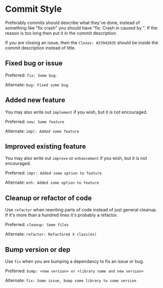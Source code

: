 # Commit Style

Preferably commits should describe what they've done, instead of something like "fix crash" you should have "fix: Crash in <class> caused by <reason>". 
If the reason is too long then put it in the commit description.

If you are closing an issue, then the `Closes: #23942035` should be inside the commit description instead of title.

## Fixed bug or issue

Preferred: `fix: Some bug`.

Alternate: `bug: Fixed some bug`.

## Added new feature

You may also write out `implement` if you wish, but it is not encouraged.

Preferred: `new: Some feature`

Alternate: `impl: Added some feature`

## Improved existing feature

You may also write out `improve` or `enhancement` if you wish, but it is not encouraged.

Preferred: `impr: Added some option to feature`

Alternate: `enh: Added some option to feature`

## Cleanup or refactor of code

Use `refactor` when rewriting parts of code instead of just general cleanup. If it's more than a hundred lines it's probably a refactor.

Preferred: `cleanup: Some files`

Alternate: `refactor: Refactored X class(es)`

## Bump version or dep

Use `fix` when you are bumping a dependancy to fix an issue or bug.

Preferred: `bump: <new version> or <library name and new version>`

Alternate: `fix: Some issue, bump some library to some version`
